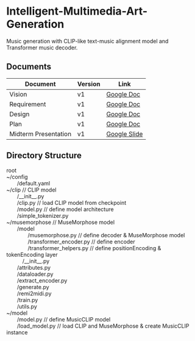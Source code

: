 # Intelligent-Multimedia-Art-Generation

Music generation with CLIP-like text-music alignment model and Transformer music decoder.

## Documents
| Document             | Version | Link                                                                                                                                |
|----------------------|---------|-------------------------------------------------------------------------------------------------------------------------------------|
| Vision               | v1      | [Google Doc](https://docs.google.com/document/d/1nXXPTrBMunDMKFK5zi0diH6auGFCNYr10UBuZXhbqMc/edit?usp=sharing)                                    |
| Requirement          | v1      | [Google Doc](https://docs.google.com/document/d/1OR6C8o-StwKZijQPvilHhEX7YncZJfTh/edit?usp=sharing&ouid=100645612073317945557&rtpof=true&sd=true) |
| Design               | v1      | [Google Doc](https://docs.google.com/document/d/1PWTMj7yC1GmBwJa2xMFi4Q0-vxIFWnJ5su-Z1_BGdII/edit?usp=sharing)                                    |
| Plan                 | v1      | [Google Doc](https://docs.google.com/document/d/1d4pKB81OoADSUBac-hzbuBLVFNRn6Rae5ga186-hsaI/edit?usp=sharing)                                    |
| Midterm Presentation | v1      | [Google Slide](https://docs.google.com/presentation/d/1eq4siGh2KAKda78kX-bInrw0dw_KqGriUX0oTFDo8-Y/edit?usp=sharing)                                |

## Directory Structure
root  
~/config  
  /default.yaml  
~/clip  // CLIP model  
  /\_\_init__.py  
  /clip.py // load CLIP model from checkpoint  
  /model.py // define model architecture  
  /simple_tokenizer.py  
~/musemorphose // MuseMorphose model  
  /model  
    /musemorphose.py // define decoder & MuseMorphose model  
    /transformer_encoder.py // define encoder  
    /transformer_helpers.py // define positionEncoding & tokenEncoding layer  
   /\_\_init__.py  
  /attributes.py  
  /dataloader.py  
  /extract_encoder.py  
  /generate.py  
  /remi2midi.py  
  /train.py  
  /utils.py  
~/model  
  /model.py // define MusicCLIP model  
  /load_model.py // load CLIP and MuseMorphose & create MusicCLIP instance  
    
    